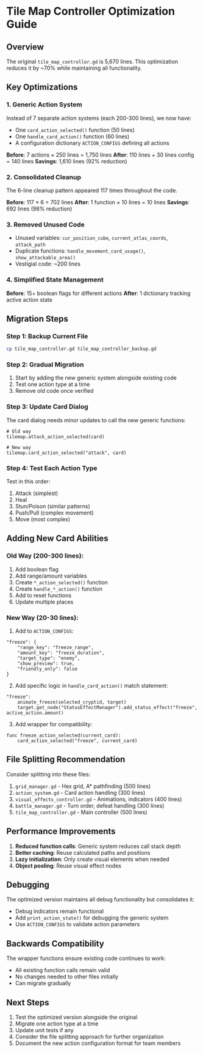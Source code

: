 # Tile Map Controller Optimization Guide

## Overview
The original `tile_map_controller.gd` is 5,670 lines. This optimization reduces it by ~70% while maintaining all functionality.

## Key Optimizations

### 1. Generic Action System
Instead of 7 separate action systems (each 200-300 lines), we now have:
- One `card_action_selected()` function (50 lines)
- One `handle_card_action()` function (60 lines)
- A configuration dictionary `ACTION_CONFIGS` defining all actions

**Before**: 7 actions × 250 lines = 1,750 lines
**After**: 110 lines + 30 lines config = 140 lines
**Savings**: 1,610 lines (92% reduction)

### 2. Consolidated Cleanup
The 6-line cleanup pattern appeared 117 times throughout the code.

**Before**: 117 × 6 = 702 lines
**After**: 1 function × 10 lines = 10 lines
**Savings**: 692 lines (98% reduction)

### 3. Removed Unused Code
- Unused variables: `cur_position_cube`, `current_atlas_coords`, `attack_path`
- Duplicate functions: `handle_movement_card_usage()`, `show_attackable_area()`
- Vestigial code: ~200 lines

### 4. Simplified State Management
**Before**: 15+ boolean flags for different actions
**After**: 1 dictionary tracking active action state

## Migration Steps

### Step 1: Backup Current File
```bash
cp tile_map_controller.gd tile_map_controller_backup.gd
```

### Step 2: Gradual Migration
1. Start by adding the new generic system alongside existing code
2. Test one action type at a time
3. Remove old code once verified

### Step 3: Update Card Dialog
The card dialog needs minor updates to call the new generic functions:
```gdscript
# Old way
tilemap.attack_action_selected(card)

# New way  
tilemap.card_action_selected("attack", card)
```

### Step 4: Test Each Action Type
Test in this order:
1. Attack (simplest)
2. Heal
3. Stun/Poison (similar patterns)
4. Push/Pull (complex movement)
5. Move (most complex)

## Adding New Card Abilities

### Old Way (200-300 lines):
1. Add boolean flag
2. Add range/amount variables
3. Create `*_action_selected()` function
4. Create `handle_*_action()` function
5. Add to reset functions
6. Update multiple places

### New Way (20-30 lines):
1. Add to `ACTION_CONFIGS`:
```gdscript
"freeze": {
	"range_key": "freeze_range",
	"amount_key": "freeze_duration",
	"target_type": "enemy",
	"show_preview": true,
	"friendly_only": false
}
```

2. Add specific logic in `handle_card_action()` match statement:
```gdscript
"freeze":
	animate_freeze(selected_cryptid, target)
	target.get_node("StatusEffectManager").add_status_effect("freeze", active_action.amount)
```

3. Add wrapper for compatibility:
```gdscript
func freeze_action_selected(current_card):
	card_action_selected("freeze", current_card)
```

## File Splitting Recommendation

Consider splitting into these files:
1. `grid_manager.gd` - Hex grid, A* pathfinding (500 lines)
2. `action_system.gd` - Card action handling (300 lines)
3. `visual_effects_controller.gd` - Animations, indicators (400 lines)
4. `battle_manager.gd` - Turn order, defeat handling (300 lines)
5. `tile_map_controller.gd` - Main controller (500 lines)

## Performance Improvements

1. **Reduced function calls**: Generic system reduces call stack depth
2. **Better caching**: Reuse calculated paths and positions
3. **Lazy initialization**: Only create visual elements when needed
4. **Object pooling**: Reuse visual effect nodes

## Debugging

The optimized version maintains all debug functionality but consolidates it:
- Debug indicators remain functional
- Add `print_action_state()` for debugging the generic system
- Use `ACTION_CONFIGS` to validate action parameters

## Backwards Compatibility

The wrapper functions ensure existing code continues to work:
- All existing function calls remain valid
- No changes needed to other files initially
- Can migrate gradually

## Next Steps

1. Test the optimized version alongside the original
2. Migrate one action type at a time
3. Update unit tests if any
4. Consider the file splitting approach for further organization
5. Document the new action configuration format for team members
